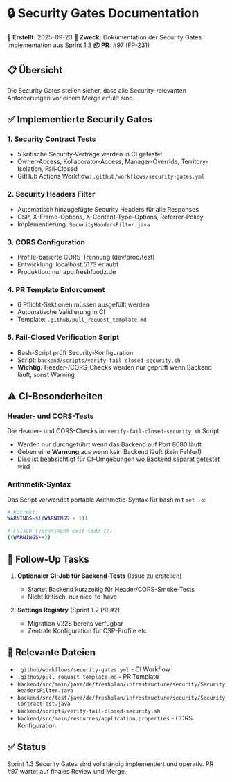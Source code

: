 # 🔒 Security Gates Documentation

**📅 Erstellt:** 2025-09-23
**🎯 Zweck:** Dokumentation der Security Gates Implementation aus Sprint 1.3
**📦 PR:** #97 (FP-231)

## 📋 Übersicht

Die Security Gates stellen sicher, dass alle Security-relevanten Anforderungen vor einem Merge erfüllt sind.

## ✅ Implementierte Security Gates

### 1. **Security Contract Tests**
- 5 kritische Security-Verträge werden in CI getestet
- Owner-Access, Kollaborator-Access, Manager-Override, Territory-Isolation, Fail-Closed
- GitHub Actions Workflow: `.github/workflows/security-gates.yml`

### 2. **Security Headers Filter**
- Automatisch hinzugefügte Security Headers für alle Responses
- CSP, X-Frame-Options, X-Content-Type-Options, Referrer-Policy
- Implementierung: `SecurityHeadersFilter.java`

### 3. **CORS Configuration**
- Profile-basierte CORS-Trennung (dev/prod/test)
- Entwicklung: localhost:5173 erlaubt
- Produktion: nur app.freshfoodz.de

### 4. **PR Template Enforcement**
- 6 Pflicht-Sektionen müssen ausgefüllt werden
- Automatische Validierung in CI
- Template: `.github/pull_request_template.md`

### 5. **Fail-Closed Verification Script**
- Bash-Script prüft Security-Konfiguration
- Script: `backend/scripts/verify-fail-closed-security.sh`
- **Wichtig:** Header-/CORS-Checks werden nur geprüft wenn Backend läuft, sonst Warning

## ⚠️ CI-Besonderheiten

### Header- und CORS-Tests
Die Header- und CORS-Checks im `verify-fail-closed-security.sh` Script:
- Werden nur durchgeführt wenn das Backend auf Port 8080 läuft
- Geben eine **Warnung** aus wenn kein Backend läuft (kein Fehler!)
- Dies ist beabsichtigt für CI-Umgebungen wo Backend separat getestet wird

### Arithmetik-Syntax
Das Script verwendet portable Arithmetic-Syntax für bash mit `set -e`:
```bash
# Korrekt:
WARNINGS=$((WARNINGS + 1))

# Falsch (verursacht Exit Code 1):
((WARNINGS++))
```

## 📝 Follow-Up Tasks

1. **Optionaler CI-Job für Backend-Tests** (Issue zu erstellen)
   - Startet Backend kurzzeitig für Header/CORS-Smoke-Tests
   - Nicht kritisch, nur nice-to-have

2. **Settings Registry** (Sprint 1.2 PR #2)
   - Migration V228 bereits verfügbar
   - Zentrale Konfiguration für CSP-Profile etc.

## 🔗 Relevante Dateien

- `.github/workflows/security-gates.yml` - CI Workflow
- `.github/pull_request_template.md` - PR Template
- `backend/src/main/java/de/freshplan/infrastructure/security/SecurityHeadersFilter.java`
- `backend/src/test/java/de/freshplan/infrastructure/security/SecurityContractTest.java`
- `backend/scripts/verify-fail-closed-security.sh`
- `backend/src/main/resources/application.properties` - CORS Konfiguration

## ✅ Status

Sprint 1.3 Security Gates sind vollständig implementiert und operativ.
PR #97 wartet auf finales Review und Merge.